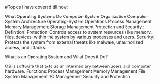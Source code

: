 #Topics i have covered till now:

What Operating Systems Do
Computer-System Organization
Computer-System Architecture
Operating-System Operations
Process Management
Memory Management
Storage Management
Protection and Security :
     Definition:
   Protection: Controls access to system resources (like memory, files, devices) within the system by various processes and users.
   Security: Protects the system from external threats like malware, unauthorized access, and attacks.


What is an Operating System and What Does it Do?

OS is software that acts as an intermediary between users and computer hardware.
Functions:
Process Management
Memory Management
File System Management
I/O Management
Security and Protection
